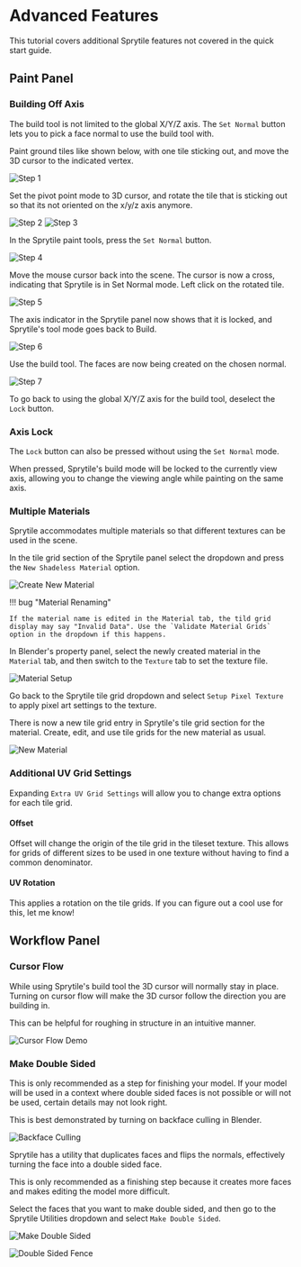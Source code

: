 # Advanced Features

This tutorial covers additional Sprytile features not covered in the quick start guide.

## Paint Panel

### Building Off Axis

The build tool is not limited to the global X/Y/Z axis. The `Set Normal` button lets you to pick a face normal to use the build tool with.

Paint ground tiles like shown below, with one tile sticking out, and move the 3D cursor to the indicated vertex.

![Step 1](img/set-normal-1.png)

Set the pivot point mode to 3D cursor, and rotate the tile that is sticking out so that its not oriented on the x/y/z axis anymore.

![Step 2](img/set-normal-2.png)
![Step 3](img/set-normal-3.png)

In the Sprytile paint tools, press the `Set Normal` button.

![Step 4](img/set-normal-4.png)

Move the mouse cursor back into the scene. The cursor is now a cross, indicating that Sprytile is in Set Normal mode. Left click on the rotated tile.

![Step 5](img/set-normal-5.png)

The axis indicator in the Sprytile panel now shows that it is locked, and Sprytile's tool mode goes back to Build.

![Step 6](img/set-normal-6.png)

Use the build tool. The faces are now being created on the chosen normal.

![Step 7](img/set-normal-7.png)

To go back to using the global X/Y/Z axis for the build tool, deselect the `Lock` button.

### Axis Lock

The `Lock` button can also be pressed without using the `Set Normal` mode.

When pressed, Sprytile's build mode will be locked to the currently view axis, allowing you to change the viewing angle while painting on the same axis.

### Multiple Materials

Sprytile accommodates multiple materials so that different textures can be used in the scene.

In the tile grid section of the Sprytile panel select the dropdown and press the `New Shadeless Material` option.

![Create New Material](img/new-material.png)

!!! bug "Material Renaming"

    If the material name is edited in the Material tab, the tild grid display may say "Invalid Data". Use the `Validate Material Grids` option in the dropdown if this happens.

In Blender's property panel, select the newly created material in the `Material` tab, and then switch to the `Texture` tab to set the texture file.

![Material Setup](img/mat-setup.png)

Go back to the Sprytile tile grid dropdown and select `Setup Pixel Texture` to apply pixel art settings to the texture.

There is now a new tile grid entry in Sprytile's tile grid section for the material. Create, edit, and use tile grids for the new material as usual.

![New Material](img/new-material-grid.png)

### Additional UV Grid Settings

Expanding `Extra UV Grid Settings` will allow you to change extra options for each tile grid.

#### Offset

Offset will change the origin of the tile grid in the tileset texture. This allows for grids of different sizes to be used in one texture without having to find a common denominator.

#### UV Rotation

This applies a rotation on the tile grids. If you can figure out a cool use for this, let me know!

## Workflow Panel

### Cursor Flow

While using Sprytile's build tool the 3D cursor will normally stay in place. Turning on cursor flow will make the 3D cursor follow the direction you are building in.

This can be helpful for roughing in structure in an intuitive manner.

![Cursor Flow Demo](img/cursor-flow-demo.gif)

### Make Double Sided

This is only recommended as a step for finishing your model. If your model will be used in a context where double sided faces is not possible or will not be used, certain details may not look right.

This is best demonstrated by turning on backface culling in Blender.

![Backface Culling](img/backface-culling.png)

Sprytile has a utility that duplicates faces and flips the normals, effectively turning the face into a double sided face.

This is only recommended as a finishing step because it creates more faces and makes editing the model more difficult.

Select the faces that you want to make double sided, and then go to the Sprytile Utilities dropdown and select `Make Double Sided`.

![Make Double Sided](img/make-double.png)

![Double Sided Fence](img/double-sided.png)
